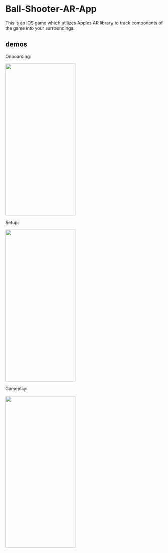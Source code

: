 # Ball-Shooter-AR-App
This is an iOS game which utilizes Apples AR library to track components of the game into your surroundings.

## demos


Onboarding:

<img src="https://user-images.githubusercontent.com/67205657/155924361-8dc2d33c-aac8-4600-aa25-6d1a4fb79fa4.gif" width=222 height=480/>


Setup:

<img src="https://user-images.githubusercontent.com/67205657/155924368-636cf8a7-dd33-4177-938c-1a1f2f696e33.gif" width=222 height=480/>


Gameplay:

<img src="https://user-images.githubusercontent.com/67205657/155933970-1bf6ff13-5595-47ef-949c-d94b0fe6aef4.gif" width=222 height=480/>
